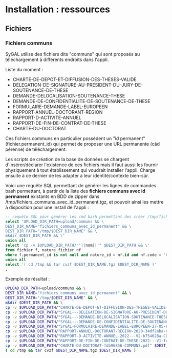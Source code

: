 Installation : ressources
=========================

Fichiers
--------

### Fichiers communs

SyGAL utilise des fichiers dits "communs" qui sont proposés au téléchargement à différents endroits dans l'appli.

Liste du moment :
  - CHARTE-DE-DEPOT-ET-DIFFUSION-DES-THESES-VALIDE
  - DELEGATION-DE-SIGNATURE-AU-PRESIDENT-DU-JURY-DE-SOUTENANCE-DE-THESE
  - DEMANDE-DELOCALISATION-SOUTENANCE-THESE
  - DEMANDE-DE-CONFIDENTIALITE-DE-SOUTENANCE-DE-THESE
  - FORMULAIRE-DEMANDE-LABEL-EUROPEEN
  - RAPPORT-ANNUEL-DOCTORANT-REGION
  - RAPPORT-D-ACTIVITE-ANNUEL
  - RAPPORT-DE-FIN-DE-CONTRAT-DE-THESE
  - CHARTE-DU-DOCTORAT

Ces fichiers communs en particulier possèdent un "id permanent" (fichier.permanent_id) qui permet de proposer 
une URL permanente (càd pérenne) de téléchargement.

Les scripts de création de la base de données se chargent d'insérer/déclarer l'existence de ces fichiers mais il
faut aussi les fournir physiquement à tout établissement qui voudrait installer l'appli. Charge ensuite à ce dernier
de les adapter à leur identité/contexte bien-sûr.

Voici une requête SQL permettant de générer les lignes de commandes bash permettant, à partir de la liste des 
**fichiers communs avec id permanent** existants en BDD de zipper dans /tmp/fichiers_communs_avec_id_permanent.tgz, et pouvoir ainsi
les mettre à disposition pour une install de l'appli :

```sql
-- requête SQL pour générer les cmd bash permettant des créer /tmp/fichiers_communs_avec_id_permanent.tgz :
select 'UPLOAD_DIR_PATH=upload/communs && \
DEST_DIR_NAME="fichiers_communs_avec_id_permanent" && \
DEST_DIR_PATH="/tmp/$DEST_DIR_NAME" && \
mkdir $DEST_DIR_PATH && \'
union all
select 'cp -v $UPLOAD_DIR_PATH/"'||nom||'" $DEST_DIR_PATH && \'
from fichier f, nature_fichier nf
where f.permanent_id is not null and nature_id = nf.id and nf.code = 'COMMUNS'
union all
select '( cd /tmp && tar cvzf $DEST_DIR_NAME.tgz $DEST_DIR_NAME )'
;
```

Exemple de résultat :

```bash
UPLOAD_DIR_PATH=upload/communs && \
DEST_DIR_NAME="fichiers_communs_avec_id_permanent" && \
DEST_DIR_PATH="/tmp/$DEST_DIR_NAME" && \
mkdir $DEST_DIR_PATH && \
cp -v $UPLOAD_DIR_PATH/"CHARTE-DE-DEPOT-ET-DIFFUSION-DES-THESES-VALIDE-20180921-b0a20575-COMMUNS.pdf" $DEST_DIR_PATH && \
cp -v $UPLOAD_DIR_PATH/"SYGAL---DELEGATION-DE-SIGNATURE-AU-PRESIDENT-DU-JURY-DE-SOUTENANCE-DE-THESE-d2d628ff-DIVERS.docx" $DEST_DIR_PATH && \
cp -v $UPLOAD_DIR_PATH/"SYGAL---DEMANDE-DELOCALISATION-SOUTENANCE-THESE-1b28305e-DIVERS.docx" $DEST_DIR_PATH && \
cp -v $UPLOAD_DIR_PATH/"SYGAL---DEMANDE-DE-CONFIDENTIALITE-DE-SOUTENANCE-DE-THESE-4e79c1fe-DIVERS.docx" $DEST_DIR_PATH && \
cp -v $UPLOAD_DIR_PATH/"SYGAL-FORMULAIRE-DEMANDE-LABEL-EUROPEEN-27-05-860ec254-DIVERS.rtf" $DEST_DIR_PATH && \
cp -v $UPLOAD_DIR_PATH/"RAPPORT-ANNUEL-DOCTORANT-REGION-2020-34df2aba-COMMUNS.docx" $DEST_DIR_PATH && \
cp -v $UPLOAD_DIR_PATH/"RAPPORT-D-ACTIVITE-ANNUEL-2022---V2-b754028a-COMMUNS.docx" $DEST_DIR_PATH && \
cp -v $UPLOAD_DIR_PATH/"RAPPORT-DE-FIN-DE-CONTRAT-DE-THESE-2022---V1-fcba3ff1-COMMUNS.docx" $DEST_DIR_PATH && \
cp -v $UPLOAD_DIR_PATH/"CHARTE-DU-DOCTORAT-fdb96856-COMMUNS.pdf" $DEST_DIR_PATH && \
( cd /tmp && tar cvzf $DEST_DIR_NAME.tgz $DEST_DIR_NAME )

```
